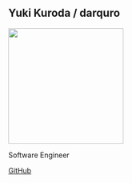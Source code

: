 ## Yuki Kuroda / darquro

<img width="230" height="230" src="https://avatars3.githubusercontent.com/u/19259885?v=3&amp;s=460" >

Software Engineer

[GitHub](https://github.com/darquro)
